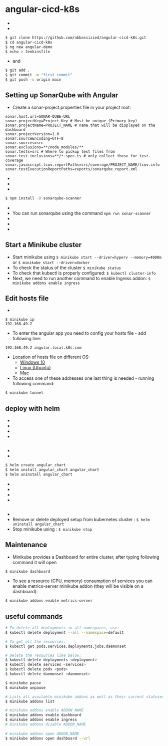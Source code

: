 # angular-cicd-k8s

- 
- 
```sh
$ git clone https://github.com/abbassizied/angular-cicd-k8s.git
$ cd angular-cicd-k8s
$ ng new angular-demo
$ echo > Jenkinsfile
``` 

- and
```sh 
$ git add .
$ git commit -m "first commit"
$ git push -u origin main 
```

## Setting up SonarQube with Angular


- Create a sonar-project.properties file in your project root:
```
sonar.host.url=SONAR-QUBE-URL
sonar.projectKey=Project_Key # Must be unique (Primary key)
sonar.projectName=PROJECT_NAME # name that will be displayed on the dashboard
sonar.projectVersion=1.0
sonar.sourceEncoding=UTF-8
sonar.sources=src
sonar.exclusions=**/node_modules/**
sonar.tests=src # Where to pickup test files from
sonar.test.inclusions=**/*.spec.ts # only collect these for test-coverage
sonar.javascript.lcov.reportPaths=src/coverage/PROJECT_NAME/lcov.info
sonar.testExecutionReportPaths=reports/sonarqube_report.xml
``` 

- 
- 
- 
```sh
$ npm install -D sonarqube-scanner
``` 
- 
- You can run sonarqube using the command ```npm run sonar-scanner```
- 
- 
- 

## Start a Minikube cluster

- Start minikube using ```$ minikube start --driver=hyperv --memory=4000m``` or ```$ minikube start --driver=docker``` 
- To check the status of the cluster ```$ minikube status```
- To check that kubectl is properly configured: ```$ kubectl cluster-info```
- Next, we need to run another command to enable Ingress addon: ```$ minikube addons enable ingress```


## Edit hosts file

-
```
$ minikube ip
192.168.49.2
```
- To enter the angular app you need to config your hosts file - add following line:
```
192.168.49.2 angular.local.k8s.com 
```
- Location of hosts file on different OS:
	- [Windows 10](https://www.groovypost.com/howto/edit-hosts-file-windows-10/)
	- [Linux (Ubuntu)](http://manpages.ubuntu.com/manpages/trusty/man5/hosts.5.html)
	- [Mac](https://www.imore.com/how-edit-your-macs-hosts-file-and-why-you-would-want#page1)
- To access one of these addresses one last thing is needed - running following command:
```sh
$ minikube tunnel
```



## deploy with helm

- 
- 
- 
- 
```sh

``` 
- 
- 
```sh
$ helm create angular_chart
$ helm install angular_chart angular_chart
$ helm uninstall angular_chart
``` 
- 
- 
- 
- 
```sh

``` 
- 
- Remove or delete deployed setup from kubernetes cluster : ```$ helm uninstall angular_chart```
- Stop minikube using : ```$ minikube stop```


## Maintenance

- Minikube provides a Dashboard for entire cluster, after typing following command it will open
```sh
$ minikube dashboard
```
- To see a resource (CPU, memory) consumption of services you can enable metrics-server minikube addon (they will be visible on a dashboard):
```sh
$ minikube addons enable metrics-server
```

## useful commands


```sh
# To delete all deployments in all namespaces, use:
$ kubectl delete deployment --all --namespace=default

# To get all the resources.
$ kubectl get pods,services,deployments,jobs,daemonset

# Delete the resources like below:
$ kubectl delete deployments <deployment>
$ kubectl delete services <services>
$ kubectl delete pods <pods>
$ kubectl delete daemonset <daemonset>

$ minikube pause
$ minikube unpause

# Lists all available minikube addons as well as their current statuses (enabled/disabled)
$ minikube addons list

# minikube addons enable ADDON_NAME
$ minikube addons enable dashboard 
$ minikube addons enable ingress
# minikube addons disable ADDON_NAME
 
# minikube addons open ADDON_NAME
$ minikube addons open dashboard --url
``` 




